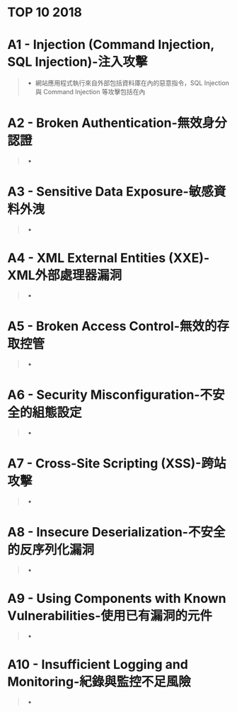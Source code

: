   # TOP 10 2018
  
   # A1 - Injection (Command Injection, SQL Injection)-注入攻擊
   >* 網站應用程式執行來自外部包括資料庫在內的惡意指令，SQL Injection 與 Command Injection 等攻擊包括在內
    
   # A2 - Broken Authentication-無效身分認證
   >* 
   # A3 - Sensitive Data Exposure-敏感資料外洩
   >* 
   # A4 - XML External Entities (XXE)-XML外部處理器漏洞
   >* 
   # A5 - Broken Access Control-無效的存取控管
   >*
   # A6 - Security Misconfiguration-不安全的組態設定
   >*
   # A7 - Cross-Site Scripting (XSS)-跨站攻擊
   >*
   # A8 - Insecure Deserialization-不安全的反序列化漏洞
   >*
   # A9 - Using Components with Known Vulnerabilities-使用已有漏洞的元件
   >* 
   # A10 - Insufficient Logging and Monitoring-紀錄與監控不足風險
   >*
